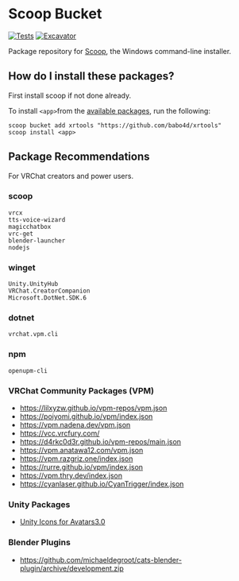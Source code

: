 # Scoop Bucket

[![Tests](https://github.com/babo4d/xrtools/actions/workflows/ci.yml/badge.svg)](https://github.com/babo4d/xrtools/actions/workflows/ci.yml) [![Excavator](https://github.com/babo4d/xrtools/actions/workflows/excavator.yml/badge.svg)](https://github.com/babo4d/xrtools/actions/workflows/excavator.yml)

Package repository for [Scoop](https://scoop.sh), the Windows command-line installer.

## How do I install these packages?

First install scoop if not done already.

To install `<app>`from the [available packages](bucket), run the following:

```pwsh
scoop bucket add xrtools "https://github.com/babo4d/xrtools"
scoop install <app>
```

## Package Recommendations

For VRChat creators and power users.

### scoop

```
vrcx
tts-voice-wizard
magicchatbox
vrc-get
blender-launcher
nodejs
```

### winget

```
Unity.UnityHub
VRChat.CreatorCompanion
Microsoft.DotNet.SDK.6
```

### dotnet

```
vrchat.vpm.cli
```

### npm

```
openupm-cli
```

### VRChat Community Packages (VPM)

- https://lilxyzw.github.io/vpm-repos/vpm.json
- https://poiyomi.github.io/vpm/index.json
- https://vpm.nadena.dev/vpm.json
- https://vcc.vrcfury.com/
- https://d4rkc0d3r.github.io/vpm-repos/main.json
- https://vpm.anatawa12.com/vpm.json
- https://vpm.razgriz.one/index.json
- https://rurre.github.io/vpm/index.json
- https://vpm.thry.dev/index.json
- https://cyanlaser.github.io/CyanTrigger/index.json

### Unity Packages

- [Unity Icons for Avatars3.0](https://65536.booth.pm/items/2567604)

### Blender Plugins

- https://github.com/michaeldegroot/cats-blender-plugin/archive/development.zip
